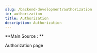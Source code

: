 ```yaml
---
slug: /backend-development/authorization
id: authorization
title: Authorization
description: Authorization
---
```


**Main Source : **

Authorization page
